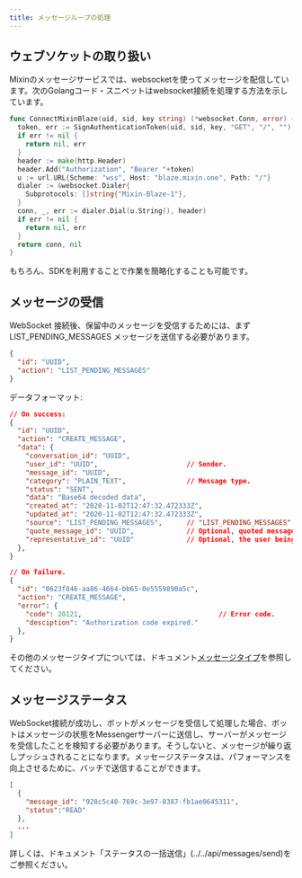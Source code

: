 ```yaml
---
title: メッセージループの処理
---
```


## ウェブソケットの取り扱い

Mixinのメッセージサービスでは、websocketを使ってメッセージを配信しています。次のGolangコード・スニペットはwebsocket接続を処理する方法を示しています。

```go
func ConnectMixinBlaze(uid, sid, key string) (*websocket.Conn, error) {
  token, err := SignAuthenticationToken(uid, sid, key, "GET", "/", "")
  if err != nil {
    return nil, err
  }
  header := make(http.Header)
  header.Add("Authorization", "Bearer "+token)
  u := url.URL{Scheme: "wss", Host: "blaze.mixin.one", Path: "/"}
  dialer := &websocket.Dialer{
    Subprotocols: []string{"Mixin-Blaze-1"},
  }
  conn, _, err := dialer.Dial(u.String(), header)
  if err != nil {
    return nil, err
  }
  return conn, nil
}
```

もちろん、SDKを利用することで作業を簡略化することも可能です。

## メッセージの受信

WebSocket 接続後、保留中のメッセージを受信するためには、まず LIST_PENDING_MESSAGES メッセージを送信する必要があります。

```json
{
  "id": "UUID",
  "action": "LIST_PENDING_MESSAGES"
}
```

データフォーマット:

```json
// On success:
{
  "id": "UUID",
  "action": "CREATE_MESSAGE",
  "data": {
    "conversation_id": "UUID",
    "user_id": "UUID",                      // Sender.
    "message_id": "UUID",
    "category": "PLAIN_TEXT",               // Message type.
    "status": "SENT",
    "data": "Base64 decoded data",
    "created_at": "2020-11-02T12:47:32.472333Z",
    "updated_at": "2020-11-02T12:47:32.472333Z",
    "source": "LIST_PENDING_MESSAGES",      // "LIST_PENDING_MESSAGES" or empty.
    "quote_message_id": "UUID",             // Optional, quoted message.
    "representative_id": "UUID"             // Optional, the user being replaced.
  },
}

// On failure.
{
  "id": "0623f846-aa86-4664-bb65-0e5559890a5c",
  "action": "CREATE_MESSAGE",
  "error": {
    "code": 20121,                                  // Error code.
    "desciption": "Authorization code expired."
  },
}
```

その他のメッセージタイプについては、ドキュメント[メッセージタイプ](../../api/messages/category)を参照してください。

## メッセージステータス

WebSocket接続が成功し、ボットがメッセージを受信して処理した場合、ボットはメッセージの状態をMessengerサーバーに送信し、サーバーがメッセージを受信したことを検知する必要があります。そうしないと、メッセージが繰り返しプッシュされることになります。メッセージステータスは、パフォーマンスを向上させるために、バッチで送信することができます。

```json
[
  {
    "message_id": "928c5c40-769c-3e97-8387-fb1ae0645311",
    "status":"READ"
  },
  ...
]
```

詳しくは、ドキュメント「ステータスの一括送信」(../../api/messages/send)をご参照ください。
